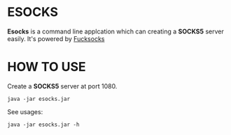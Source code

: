 # ESOCKS

**Esocks** is a command line applcation which can  creating a **SOCKS5** server easily. It's powered by [Fucksocks](http://github.com/fengyouchao/fucksocks)
# HOW TO USE
Create a **SOCKS5** server at port 1080. 

	java -jar esocks.jar
	
See usages:

	java -jar esocks.jar -h
